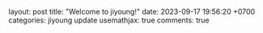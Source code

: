 layout: post
title:  "Welcome to jiyoung!"
date:   2023-09-17 19:56:20 +0700
categories: jiyoung update
usemathjax: true
comments: true
